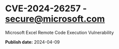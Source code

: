 # CVE-2024-26257 - secure@microsoft.com

Microsoft Excel Remote Code Execution Vulnerability

**Publish date:** 2024-04-09
